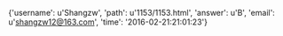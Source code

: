 {'username': u'Shangzw', 'path': u'1153/1153.html', 'answer': u'B', 'email': u'shangzw12@163.com', 'time': '2016-02-21:21:01:23'}